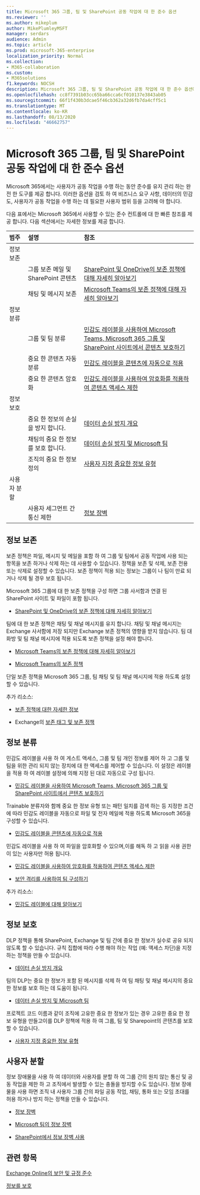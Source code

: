 ```yaml
---
title: Microsoft 365 그룹, 팀 및 SharePoint 공동 작업에 대 한 준수 옵션
ms.reviewer: ''
ms.author: mikeplum
author: MikePlumleyMSFT
manager: serdars
audience: Admin
ms.topic: article
ms.prod: microsoft-365-enterprise
localization_priority: Normal
ms.collection:
- M365-collaboration
ms.custom:
- M365solutions
f1.keywords: NOCSH
description: Microsoft 365 그룹, 팀 및 SharePoint 공동 작업에 대 한 준수 옵션에 대해 알아봅니다.
ms.openlocfilehash: cc8f7391b03cc65ba66cca6cf010137e3843ab05
ms.sourcegitcommit: 66f1f430b3dcae5f46cb362a32d6fb7da4cff5c1
ms.translationtype: MT
ms.contentlocale: ko-KR
ms.lasthandoff: 08/13/2020
ms.locfileid: "46662757"
---
```

# <a name="compliance-options-for-microsoft-365-groups-teams-and-sharepoint-collaboration"></a>Microsoft 365 그룹, 팀 및 SharePoint 공동 작업에 대 한 준수 옵션

Microsoft 365에서는 사용자가 공동 작업을 수행 하는 동안 준수를 유지 관리 하는 완전 한 도구를 제공 합니다. 이러한 옵션을 검토 하 여 비즈니스 요구 사항, 데이터의 민감도, 사용자가 공동 작업을 수행 하는 데 필요한 사용자 범위 등을 고려해 야 합니다.

다음 표에서는 Microsoft 365에서 사용할 수 있는 준수 컨트롤에 대 한 빠른 참조를 제공 합니다. 다음 섹션에서는 자세한 정보를 제공 합니다.

|범주|설명|참조|
|:-------|:----------|:--------|
|정보 보존|||
||그룹 보존 메일 및 SharePoint 콘텐츠|[SharePoint 및 OneDrive의 보존 정책에 대해 자세히 알아보기](https://docs.microsoft.com/microsoft-365/compliance/retention-policies-sharepoint)|
||채팅 및 메시지 보존|[Microsoft Teams의 보존 정책에 대해 자세히 알아보기](https://docs.microsoft.com/microsoft-365/compliance/retention-policies-teams)|
|정보 분류|||
||그룹 및 팀 분류|[민감도 레이블을 사용하여 Microsoft Teams, Microsoft 365 그룹 및 SharePoint 사이트에서 콘텐츠 보호하기](https://docs.microsoft.com/microsoft-365/compliance/sensitivity-labels-teams-groups-sites)|
||중요 한 콘텐츠 자동 분류|[민감도 레이블을 콘텐츠에 자동으로 적용](https://docs.microsoft.com/microsoft-365/compliance/apply-sensitivity-label-automatically)|
||중요 한 콘텐츠 암호화|[민감도 레이블을 사용하여 암호화를 적용하여 콘텐츠 액세스 제한](https://docs.microsoft.com/microsoft-365/compliance/encryption-sensitivity-labels)|
|정보 보호|||
||중요 한 정보의 손실을 방지 합니다.|[데이터 손실 방지 개요](https://docs.microsoft.com/microsoft-365/compliance/data-loss-prevention-policies)|
||채팅의 중요 한 정보를 보호 합니다.|[데이터 손실 방지 및 Microsoft 팀](https://docs.microsoft.com/microsoft-365/compliance/dlp-microsoft-teams)|
||조직의 중요 한 정보 정의|[사용자 지정 중요한 정보 유형](https://docs.microsoft.com/microsoft-365/compliance/custom-sensitive-info-types)|
|사용자 분할|||
||사용자 세그먼트 간 통신 제한|[정보 장벽](https://docs.microsoft.com/microsoft-365/compliance/information-barriers)|

## <a name="information-retention"></a>정보 보존

보존 정책은 파일, 메시지 및 메일을 포함 하 여 그룹 및 팀에서 공동 작업에 사용 되는 항목을 보존 하거나 삭제 하는 데 사용할 수 있습니다. 정책을 보존 및 삭제, 보존 전용 또는 삭제로 설정할 수 있습니다. 보존 정책이 적용 되는 정보는 그룹이 나 팀이 만료 되거나 삭제 될 경우 보호 됩니다.

Microsoft 365 그룹에 대 한 보존 정책을 구성 하면 그룹 사서함과 연결 된 SharePoint 사이트 및 파일이 포함 됩니다.

- [SharePoint 및 OneDrive의 보존 정책에 대해 자세히 알아보기](https://docs.microsoft.com/microsoft-365/compliance/retention-policies-sharepoint)

팀에 대 한 보존 정책은 채팅 및 채널 메시지를 유지 합니다. 채팅 및 채널 메시지는 Exchange 사서함에 저장 되지만 Exchange 보존 정책의 영향을 받지 않습니다. 팀 대화방 및 팀 채널 메시지에 적용 되도록 보존 정책을 설정 해야 합니다.

- [Microsoft Teams의 보존 정책에 대해 자세히 알아보기](https://docs.microsoft.com/microsoft-365/compliance/retention-policies-teams)

- [Microsoft Teams의 보존 정책](https://docs.microsoft.com/microsoftteams/retention-policies)

단일 보존 정책을 Microsoft 365 그룹, 팀 채팅 및 팀 채널 메시지에 적용 하도록 설정할 수 있습니다. 

추가 리소스:

- [보존 정책에 대한 자세한 정보](https://docs.microsoft.com/microsoft-365/compliance/retention-policies)

- Exchange의 [보존 태그 및 보존 정책](https://docs.microsoft.com/exchange/security-and-compliance/messaging-records-management/retention-tags-and-policies)

## <a name="information-classification"></a>정보 분류

민감도 레이블을 사용 하 여 게스트 액세스, 그룹 및 팀 개인 정보를 제어 하 고 그룹 및 팀을 위한 관리 되지 않는 장치에 대 한 액세스를 제어할 수 있습니다. 이 설정은 레이블을 적용 하 여 레이블 설정에 의해 지정 된 대로 자동으로 구성 됩니다.

- [민감도 레이블을 사용하여 Microsoft Teams, Microsoft 365 그룹 및 SharePoint 사이트에서 콘텐츠 보호하기](https://docs.microsoft.com/microsoft-365/compliance/sensitivity-labels-teams-groups-sites)

Trainable 분류자와 함께 중요 한 정보 유형 또는 패턴 일치를 검색 하는 등 지정한 조건에 따라 민감도 레이블을 자동으로 파일 및 전자 메일에 적용 하도록 Microsoft 365을 구성할 수 있습니다.

- [민감도 레이블을 콘텐츠에 자동으로 적용](https://docs.microsoft.com/microsoft-365/compliance/apply-sensitivity-label-automatically)

민감도 레이블을 사용 하 여 파일을 암호화할 수 있으며,이를 해독 하 고 읽을 사용 권한이 있는 사용자만 허용 됩니다.

- [민감도 레이블을 사용하여 암호화를 적용하여 콘텐츠 액세스 제한](https://docs.microsoft.com/microsoft-365/compliance/encryption-sensitivity-labels)

- [보안 격리를 사용하여 팀 구성하기](https://docs.microsoft.com/microsoft-365/solutions/secure-teams-security-isolation)

추가 리소스:

- [민감도 레이블에 대해 알아보기](https://docs.microsoft.com/microsoft-365/compliance/sensitivity-labels)


## <a name="information-protection"></a>정보 보호

DLP 정책을 통해 SharePoint, Exchange 및 팀 간에 중요 한 정보가 실수로 공유 되지 않도록 할 수 있습니다. 규칙 집합에 따라 수행 해야 하는 작업 (예: 액세스 차단)을 지정 하는 정책을 만들 수 있습니다.

- [데이터 손실 방지 개요](https://docs.microsoft.com/microsoft-365/compliance/data-loss-prevention-policies)

팀의 DLP는 중요 한 정보가 포함 된 메시지를 삭제 하 여 팀 채팅 및 채널 메시지의 중요 한 정보를 보호 하는 데 도움이 됩니다.

- [데이터 손실 방지 및 Microsoft 팀](https://docs.microsoft.com/microsoft-365/compliance/dlp-microsoft-teams)

프로젝트 코드 이름과 같이 조직에 고유한 중요 한 정보가 있는 경우 고유한 중요 한 정보 유형을 만들고이를 DLP 정책에 적용 하 여 그룹, 팀 및 Sharepoint의 콘텐츠를 보호할 수 있습니다.

- [사용자 지정 중요한 정보 유형](https://docs.microsoft.com/microsoft-365/compliance/custom-sensitive-info-types)

## <a name="user-segmentation"></a>사용자 분할

정보 장애물을 사용 하 여 데이터와 사용자를 분할 하 여 그룹 간의 원치 않는 통신 및 공동 작업을 제한 하 고 조직에서 발생할 수 있는 충돌을 방지할 수도 있습니다. 정보 장애물을 사용 하면 조직 내 사용자 그룹 간의 파일 공동 작업, 채팅, 통화 또는 모임 초대를 허용 하거나 방지 하는 정책을 만들 수 있습니다.

- [정보 장벽](https://docs.microsoft.com/microsoft-365/compliance/information-barriers)

- [Microsoft 팀의 정보 장벽](https://docs.microsoft.com/microsoftteams/information-barriers-in-teams)

- [SharePoint에서 정보 장벽 사용](https://docs.microsoft.com/sharepoint/information-barriers)

## <a name="related-topics"></a>관련 항목

[Exchange Online의 보안 및 규정 준수](https://docs.microsoft.com/exchange/security-and-compliance/security-and-compliance)

[정보를 보호](https://docs.microsoft.com/microsoft-365/compliance/protect-information)


